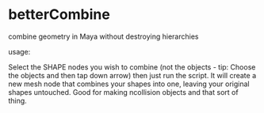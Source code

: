 # betterCombine
combine geometry in Maya without destroying hierarchies

usage:

Select the SHAPE nodes you wish to combine (not the objects - tip: Choose the objects and then tap down arrow) then just run the script.  It will create a new mesh node that combines your shapes into one, leaving your original shapes untouched.  Good for making ncollision objects and that sort of thing.
